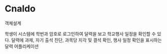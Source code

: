 # Cnaldo
객체설계

학생이 시스템에 학번과 암호로 로그인하여 달력을 보고 학교행사 일정을 확인할 수 있다.
달력에 과제, 자기 출석 진단, 과목당 지각 및 결석 확인, 행사 일정 확인을 표시하는 달력 어플리케이션
